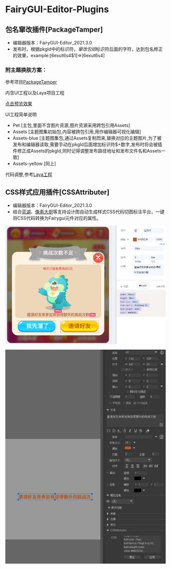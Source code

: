 # FairyGUI-Editor-Plugins

## 包名窜改插件[PackageTamper]
- 编辑器版本：FairyGUI-Editor_2021.3.0
- 发布时，根据pkgId中的标识符$，窜改包括$标识符后面的字符，达到包名修正的效果，example:[6exut6s4$1]=>[6exut6s4]

### 附主题换肤方案：

参考项目[PackageTamper](./assets/PackageTamper)

内含UI工程以及Laya项目工程

[点击预览效果](http://blog.krapnik.cn/FairyGUI-Editor-Plugins/assets/PackageTamper/bin/index.html)

UI工程简单说明
- Pet [主包,里面不含图片资源,图片资源采用跨包引用Assets]
- Assets   [主题图集初始包,内容被跨包引用,用作编辑器可视化编辑]
- Assets-blue [主题图集包,通过Assets复制而来,替换对应的主题图片,为了被发布和编辑器读取,需要手动在pkgId后面增加标识符$+数字,发布时将会被插件修正成Assets的pkgId,同时记得调整发布路径地址和发布文件名和Assets一致]
- Assets-yellow [同上]

代码调整,参考[Laya工程](./assets/PackageTamper/src/App.ts)


## CSS样式应用插件[CSSAttributer]

- 编辑器版本：FairyGUI-Editor_2021.3.0
- 结合[蓝湖](https://lanhuapp.com/)、[像素大厨](https://www.fancynode.com.cn/pxcook)等支持设计图自动生成样式CSS代码切图标注平台，一键将CSS代码转换为Fairygui元件对应的属性。

![1](./assets/CSSAttributer/1.png)

![1](./assets/CSSAttributer/2.png)
